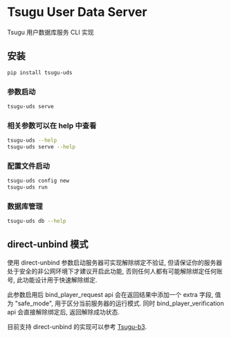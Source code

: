 # Tsugu User Data Server

Tsugu 用户数据库服务 CLI 实现


## 安装

```bash
pip install tsugu-uds
```

### 参数启动
```bash
tsugu-uds serve
```
### 相关参数可以在 help 中查看
```bash
tsugu-uds --help
tsugu-uds serve --help
```
### 配置文件启动
```bash
tsugu-uds config new
tsugu-uds run
```
### 数据库管理
```bash
tsugu-uds db --help
```


## direct-unbind 模式

使用 direct-unbind 参数启动服务器可实现解除绑定不验证, 但请保证你的服务器处于安全的非公网环境下才建议开启此功能, 否则任何人都有可能解除绑定任何账号, 此功能设计用于快速解除绑定.

此参数启用后  bind_player_request api 会在返回结果中添加一个 extra 字段, 值为 "safe_mode", 用于区分当前服务器的运行模式. 同时 bind_player_verification api 会直接解除绑定后, 返回解除成功状态.

目前支持 direct-unbind 的实现可以参考 [Tsugu-b3](https://github.com/kumoSleeping/tsugu-b3/blob/main/tsugu/__init__.py#L506).